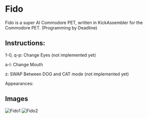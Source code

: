 # Fido

Fido is a super AI Commodore PET, written in KickAssembler for the Commodore PET. (Programming by Deadline)

## Instructions:

1-0, q-p: Change Eyes (not implemented yet)

a-l: Change Mouth

z: SWAP Between DOG and CAT mode (not implemented yet)

Appearances:

## Images

![Fido1](https://raw.githubusercontent.com/cityxen/APMs/master/Fido%20(Commodore%20PET)/images/fido1.JPG)
![Fido2](https://raw.githubusercontent.com/cityxen/APMs/master/Fido%20(Commodore%20PET)/images/fido2.JPG)

